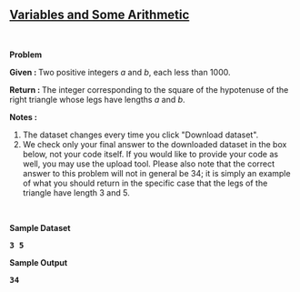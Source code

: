 
<h2><a href="https://rosalind.info/problems/ini2/">Variables and Some Arithmetic</a></h2>

<p>&nbsp;</p>
<p><strong class="example">Problem</strong></p>

<p><strong>Given : </strong>Two positive integers <i>a</i> and <i>b</i>, each less than 1000.</p>
<p><strong>Return : </strong>The integer corresponding to the square of the hypotenuse of the right triangle whose legs have lengths <i>a</i> and <i>b</i>.</p>

<p><strong class="example">Notes : </strong></p>
<ol>
  <li>The dataset changes every time you click "Download dataset".</li>
  <li>We check only your final answer to the downloaded dataset in the box below, not your code itself. If you would like to provide your code as well, you may use the upload tool. Please also note that the correct answer to this problem will not in general be 34; it is simply an example of what you should return in the specific case that the legs of the triangle have length 3 and 5.</li>
</ol>




<p>&nbsp;</p>
<p><strong class="example">Sample Dataset</strong></p>
<pre>
<strong>3 5</strong>
</pre>
<p><strong class="example">Sample Output</strong></p>
<pre>
<strong>34</strong>
</pre>
